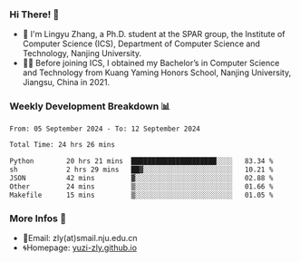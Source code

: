 ### Hi There! 👋 
- 🐳 I'm Lingyu Zhang, a Ph.D. student at the SPAR group, the Institute of Computer Science (ICS), Department of Computer Science and Technology, Nanjing University.
- 🧑‍🎓 Before joining ICS, I obtained my Bachelor’s in Computer Science and Technology from Kuang Yaming Honors School, Nanjing University, Jiangsu, China in 2021.

### Weekly Development Breakdown :bar_chart:

<!--START_SECTION:waka-->

```txt
From: 05 September 2024 - To: 12 September 2024

Total Time: 24 hrs 26 mins

Python        20 hrs 21 mins  █████████████████████░░░░   83.34 %
sh            2 hrs 29 mins   ██▓░░░░░░░░░░░░░░░░░░░░░░   10.21 %
JSON          42 mins         ▓░░░░░░░░░░░░░░░░░░░░░░░░   02.88 %
Other         24 mins         ▒░░░░░░░░░░░░░░░░░░░░░░░░   01.66 %
Makefile      15 mins         ▒░░░░░░░░░░░░░░░░░░░░░░░░   01.05 %
```

<!--END_SECTION:waka-->

<!--
### Github Contributions :octocat:

![](https://raw.githubusercontent.com/yuzi-zly/yuzi-zly/output/github-contribution-grid-snake.svg)              
-->

### More Infos 📖

- 📧Email: zly(at)smail.nju.edu.cn
- 🌀Homepage: [yuzi-zly.github.io](https://yuzi-zly.github.io/)
